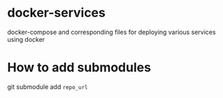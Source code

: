 # docker-services
docker-compose and corresponding files for deploying various services using docker

# How to add submodules
git submodule add `repo_url`
